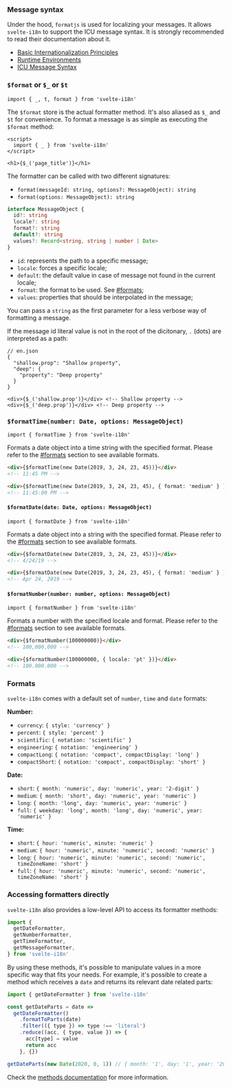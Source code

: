 ### Message syntax

Under the hood, `formatjs` is used for localizing your messages. It allows `svelte-i18n` to support the ICU message syntax. It is strongly recommended to read their documentation about it.

- [Basic Internationalization Principles](https://formatjs.io/guides/basic-i18n/)
- [Runtime Environments](https://formatjs.io/guides/runtime-environments/)
- [ICU Message Syntax](https://formatjs.io/guides/message-syntax/)

### `$format` or `$_` or `$t`

`import { _, t, format } from 'svelte-i18n'`

The `$format` store is the actual formatter method. It's also aliased as `$_` and `$t` for convenience. To format a message is as simple as executing the `$format` method:

```svelte
<script>
  import { _ } from 'svelte-i18n'
</script>

<h1>{$_('page_title')}</h1>
```

The formatter can be called with two different signatures:

- `format(messageId: string, options?: MessageObject): string`
- `format(options: MessageObject): string`

```ts
interface MessageObject {
  id?: string
  locale?: string
  format?: string
  default?: string
  values?: Record<string, string | number | Date>
}
```

- `id`: represents the path to a specific message;
- `locale`: forces a specific locale;
- `default`: the default value in case of message not found in the current locale;
- `format`: the format to be used. See [#formats](#formats);
- `values`: properties that should be interpolated in the message;

You can pass a `string` as the first parameter for a less verbose way of formatting a message.

If the message id literal value is not in the root of the dicitonary, `.` (dots) are interpreted as a path:

```jsonc
// en.json
{
  "shallow.prop": "Shallow property",
  "deep": {
    "property": "Deep property"
  }
}
```

```svelte
<div>{$_('shallow.prop')}</div> <!-- Shallow property -->
<div>{$_('deep.prop')}</div> <!-- Deep property -->
```

### `$formatTime(number: Date, options: MessageObject)`

`import { formatTime } from 'svelte-i18n'`

Formats a date object into a time string with the specified format. Please refer to the [#formats](#formats) section to see available formats.

```html
<div>{$formatTime(new Date(2019, 3, 24, 23, 45))}</div>
<!-- 11:45 PM -->

<div>{$formatTime(new Date(2019, 3, 24, 23, 45), { format: 'medium' } )}</div>
<!-- 11:45:00 PM -->
```

#### `$formatDate(date: Date, options: MessageObject)`

`import { formatDate } from 'svelte-i18n'`

Formats a date object into a string with the specified format. Please refer to the [#formats](#formats) section to see available formats.

```html
<div>{$formatDate(new Date(2019, 3, 24, 23, 45))}</div>
<!-- 4/24/19 -->

<div>{$formatDate(new Date(2019, 3, 24, 23, 45), { format: 'medium' } )}</div>
<!-- Apr 24, 2019 -->
```

#### `$formatNumber(number: number, options: MessageObject)`

`import { formatNumber } from 'svelte-i18n'`

Formats a number with the specified locale and format. Please refer to the [#formats](#formats) section to see available formats.

```html
<div>{$formatNumber(100000000)}</div>
<!-- 100,000,000 -->

<div>{$formatNumber(100000000, { locale: 'pt' })}</div>
<!-- 100.000.000 -->
```

### Formats

`svelte-i18n` comes with a default set of `number`, `time` and `date` formats:

**Number:**

- `currency`: `{ style: 'currency' }`
- `percent`: `{ style: 'percent' }`
- `scientific`: `{ notation: 'scientific' }`
- `engineering`: `{ notation: 'engineering' }`
- `compactLong`: `{ notation: 'compact', compactDisplay: 'long' }`
- `compactShort`: `{ notation: 'compact', compactDisplay: 'short' }`

**Date:**

- `short`: `{ month: 'numeric', day: 'numeric', year: '2-digit' }`
- `medium`: `{ month: 'short', day: 'numeric', year: 'numeric' }`
- `long`: `{ month: 'long', day: 'numeric', year: 'numeric' }`
- `full`: `{ weekday: 'long', month: 'long', day: 'numeric', year: 'numeric' }`

**Time:**

- `short`: `{ hour: 'numeric', minute: 'numeric' }`
- `medium`: `{ hour: 'numeric', minute: 'numeric', second: 'numeric' }`
- `long`: `{ hour: 'numeric', minute: 'numeric', second: 'numeric', timeZoneName: 'short' }`
- `full`: `{ hour: 'numeric', minute: 'numeric', second: 'numeric', timeZoneName: 'short' }`

### Accessing formatters directly

`svelte-i18n` also provides a low-level API to access its formatter methods:

```js
import {
  getDateFormatter,
  getNumberFormatter,
  getTimeFormatter,
  getMessageFormatter,
} from 'svelte-i18n'
```

By using these methods, it's possible to manipulate values in a more specific way that fits your needs. For example, it's possible to create a method which receives a `date` and returns its relevant date related parts:

```js
import { getDateFormatter } from 'svelte-i18n'

const getDateParts = date =>
  getDateFormatter()
    .formatToParts(date)
    .filter(({ type }) => type !== 'literal')
    .reduce((acc, { type, value }) => {
      acc[type] = value
      return acc
    }, {})

getDateParts(new Date(2020, 0, 1)) // { month: '1', day: '1', year: '2020' }
```

Check the [methods documentation](/docs/Methods.md#low-level-api) for more information.
